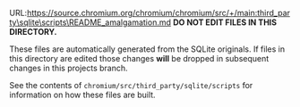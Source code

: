 URL:https://source.chromium.org/chromium/chromium/src/+/main:third_party\sqlite\scripts\README_amalgamation.md
**DO NOT EDIT FILES IN THIS DIRECTORY.**

These files are automatically generated from the SQLite originals. If files in
this directory are edited those changes **will** be dropped in subsequent
changes in this projects branch.

See the contents of `chromium/src/third_party/sqlite/scripts` for information
on how these files are built.
